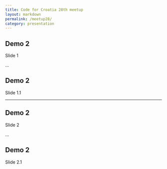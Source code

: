 ```yaml
---
title: Code for Croatia 28th meetup
layout: markdown
permalink: /meetup28/
category: presentation
---
```


<!-- Slides are separated by newline + three dashes + newline, vertical slides identical but two dashes -->

## Demo 2
Slide 1

...

## Demo 2
Slide 1.1

---

## Demo 2
Slide 2

...

## Demo 2
Slide 2.1
